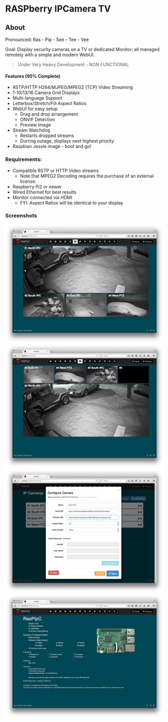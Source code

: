 # RASPberry IPCamera TV
## About
Pronounced: Ras - Pip - See - Tee - Vee

Goal: Display security cameras on a TV or dedicated Monitor; all managed remotely with a simple and modern WebUI.

> Under Very Heavy Development - NON FUNCTIONAL

#### Features (95% Complete)
* RSTP/HTTP H264/MJPEG/MPEG2 (TCP) Video Streaming
* 1-10/13/16 Camera Grid Displays
* Multi-language Support
* Letterbox/Stretch/Fill Aspect Ratios
* WebUI for easy setup
  * Drag and drop arrangement
  * ONViF Detection
  * Preview Image
* Stream Watchdog
  * Restarts dropped streams
  * Durring outage, displays next highest priority
* Raspbian Jessie image - boot and go!

### Requirements:
* Compatible RSTP or HTTP Video streams
  * Note that MPEG2 Decoding requires the purchase of an external license.
* Raspberry Pi2 or newer
* Wired Ethernet for best results
* Monitor connected via HDMI
  * FYI: Aspect Ratios will be identical to your display

### Screenshots
![screenshot](screenshots/fourCams.png "4 Cameras")
![screenshot](screenshots/fiveCamsCustom.png "5 Cameras Custom")
![screenshot](screenshots/camConfig.png "Configure")
![screenshot](screenshots/about.png "About Page")
